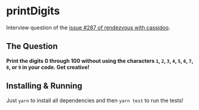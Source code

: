 # printDigits

Interview question of the [issue #287 of rendezvous with cassidoo](https://buttondown.email/cassidoo/archive/if-you-dont-live-your-life-then-who-will-rihanna/).

## The Question

**Print the digits 0 through 100 without using the characters `1`, `2`, `3`, `4`, `5`, `6`, `7`, `8`, or `9` in your code. Get creative!**

## Installing & Running

Just `yarn` to install all dependencies and then `yarn test` to run the tests!
